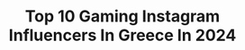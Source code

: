 ---
title: Top 10 Gaming Instagram Influencers In Greece In 2024
description: >-
  Find top gaming Instagram influencers in Greece in 2024. Most popular hashtags: #gaming #gamer #picoftheday #games.
platform: Instagram
hits: 19
text_top: Analyze the most popular Instagram profiles on inBeat.
text_bottom: inBeat has 19 Instagram influencers like this in Greece for you to pitch.
profiles:
  - username: "unboxholics"
    fullname: >-
      Unboxholics
    bio: >-
      TIME WELL WASTED. Gaming | Tech | Cinema | Entertainment #UH #unboxholics ⬇️Ρουχισμός Unboxholics
    location: "Greece"
    followers: 488881
    engagement: 503
    commentsToLikes: 0.004687
    id: ck8t0b5yprgrs0j7811wd4pch
    verified: false
    hashtags: "#nuiiicecreamadventure, #ad, #nuii, #uhmemes"
  - username: "dexpogr"
    fullname: >-
      Digital Expo
    bio: >-
      ▸🎮Gaming Tournaments ▸📱Technology ▸📚Education|🔬Workshops ▸📊B2B |Start Up Contest ▸👥YouTubers | Instagrammers | Live Shows ▸👘Cosplayers Visit us at:
    location: "Greece"
    followers: 9572
    engagement: 823
    commentsToLikes: 0.524533
    id: ck0w3juh1tscg0i19wt1wiymy
    verified: false
    hashtags: "#gamingevent, #dex, #gamespacegr, #eleaguegr"
  - username: "ana_playgames"
    fullname: >-
      αηα 🕹️
    bio: >-
      ѕα̃σ ραυℓσ, вя 🇧🇷 ℓєνєℓ 30 👾 ∂σg мσм 🐶🐾 ρѕη αηα_ρℓαуgαмєѕ 🎮
    location: "Greece"
    followers: 2992
    engagement: 2311
    commentsToLikes: 0.206771
    id: ck8syi0iwkvl10j782v52ms3e
    verified: false
    hashtags: "#gamingphotography, #gameroom, #tlou2, #startagame"
  - username: "tehzok"
    fullname: >-
      Γιώργος Ζώκας
    bio: >-
      Ο τύπος με το Σχέδιο Β
    location: "Greece"
    followers: 14196
    engagement: 1191
    commentsToLikes: 0.008696
    id: ck5cbumlmg6zk0i11z3ke67f9
    verified: false
    hashtags: "#24hgfc, #xamogelotoupaidiou, #gamingforcharity, #eachinteractionmatters"
  - username: "saboter"
    fullname: >-
      Saboter
    bio: >-
      🇬🇷Airsoft since 2009🇬🇷 👍Gear tester ☇Brands' ambassador DM for collabs 😉 Check my YouTube 👇
    location: "Greece"
    followers: 22055
    engagement: 298
    commentsToLikes: 0.020692
    id: ck5zj0ihugpu10i14pz528azm
    verified: false
    hashtags: "#modernwarfare2, #airsoftlove, #airsoft, #warzone"
  - username: "panosdent_official"
    fullname: >-
      Panagiotis Eftaxias
    bio: >-
      Business Mail panosdentofficial@gmail.com Βρείτε τα merch μου εδώ ⬇️⬇️
    location: "Greece"
    followers: 292448
    engagement: 604
    commentsToLikes: 0.064098
    id: ck0w3mp4vu6zg0i19ldftfsyu
    verified: false
    hashtags: "#alumil, #rx8, #pdt, #menexpert"
  - username: "sevenpavel"
    fullname: >-
      BABY THUG 13/4
    bio: >-
      
    location: "Greece"
    followers: 8866
    engagement: 1184
    commentsToLikes: 0.027044
    id: ckaozvad0nk470i78mxtkuw3m
    verified: false
    hashtags: "#ink, #jobstopper, #christmas, #tattoos"
  - username: "tinyjackal"
    fullname: >-
      Tiny Jackal
    bio: >-
      RAPPER & JACKALSTATTOO STUDIO OWNER ANTARTA / E13 / SCRIPTA MANENT / RHYMESHOT / M.O.V / NTOΠΑΖ 18120 / FULLFACE / NO HARD FEELINGS / J.T.C 15
    location: "Greece"
    followers: 24543
    engagement: 1309
    commentsToLikes: 0.117119
    id: ck5hjq2gih2930i11xv94v19u
    verified: false
    hashtags: "#rap, #poetry, #hiphop, #urban"
  - username: "redbullgre"
    fullname: >-
      Red Bull Greece
    bio: >-
      #givesyouwings Your 24/7 🇬🇷 content🤘
    location: "Greece"
    followers: 29838
    engagement: 708
    commentsToLikes: 0.881455
    id: ck0w25rl9mqtl0i190f0bp77c
    verified: true
    hashtags: "#freerunning, #givesyouwings, #windsurfing, #watersports"
  - username: "l.rkaaaaaaaaaaa"
    fullname: >-
      Ellricha Campbell
    bio: >-
      ADA APA ANAK ANJG ?!
    location: "Greece"
    followers: 4776
    engagement: 737
    commentsToLikes: 0.026717
    id: ck8t17kvmuphd0j78m00t1hxb
    verified: false
    hashtags: "#lfl, #quotesbajingan, #statuskeren, #statuswakeren"
---